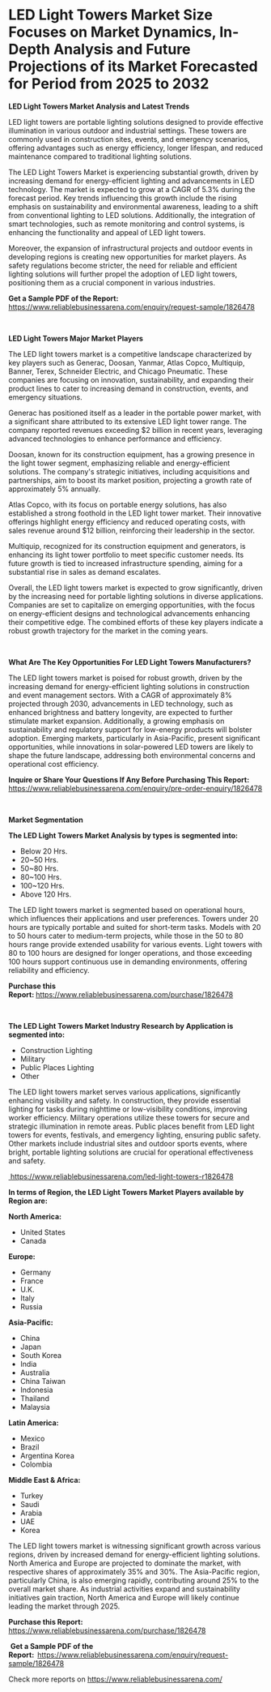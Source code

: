 <p><h1>LED Light Towers Market Size Focuses on Market Dynamics, In-Depth Analysis and Future Projections of its Market Forecasted for Period from 2025 to 2032</h1></p><p><strong>LED Light Towers Market Analysis and Latest Trends</strong></p>
<p><p>LED light towers are portable lighting solutions designed to provide effective illumination in various outdoor and industrial settings. These towers are commonly used in construction sites, events, and emergency scenarios, offering advantages such as energy efficiency, longer lifespan, and reduced maintenance compared to traditional lighting solutions. </p><p>The LED Light Towers Market is experiencing substantial growth, driven by increasing demand for energy-efficient lighting and advancements in LED technology. The market is expected to grow at a CAGR of 5.3% during the forecast period. Key trends influencing this growth include the rising emphasis on sustainability and environmental awareness, leading to a shift from conventional lighting to LED solutions. Additionally, the integration of smart technologies, such as remote monitoring and control systems, is enhancing the functionality and appeal of LED light towers. </p><p>Moreover, the expansion of infrastructural projects and outdoor events in developing regions is creating new opportunities for market players. As safety regulations become stricter, the need for reliable and efficient lighting solutions will further propel the adoption of LED light towers, positioning them as a crucial component in various industries.</p></p>
<p><strong>Get a Sample PDF of the Report:&nbsp;</strong> <a href="https://www.reliablebusinessarena.com/enquiry/request-sample/1826478?utm_campaign=3118&utm_medium=2&utm_source=Github&utm_content=ia&utm_term=09042025&utm_id=led-light-towers">https://www.reliablebusinessarena.com/enquiry/request-sample/1826478</a></p>
<p>&nbsp;</p>
<p><strong>LED Light Towers Major Market Players</strong></p>
<p><p>The LED light towers market is a competitive landscape characterized by key players such as Generac, Doosan, Yanmar, Atlas Copco, Multiquip, Banner, Terex, Schneider Electric, and Chicago Pneumatic. These companies are focusing on innovation, sustainability, and expanding their product lines to cater to increasing demand in construction, events, and emergency situations.</p><p>Generac has positioned itself as a leader in the portable power market, with a significant share attributed to its extensive LED light tower range. The company reported revenues exceeding $2 billion in recent years, leveraging advanced technologies to enhance performance and efficiency.</p><p>Doosan, known for its construction equipment, has a growing presence in the light tower segment, emphasizing reliable and energy-efficient solutions. The company's strategic initiatives, including acquisitions and partnerships, aim to boost its market position, projecting a growth rate of approximately 5% annually.</p><p>Atlas Copco, with its focus on portable energy solutions, has also established a strong foothold in the LED light tower market. Their innovative offerings highlight energy efficiency and reduced operating costs, with sales revenue around $12 billion, reinforcing their leadership in the sector.</p><p>Multiquip, recognized for its construction equipment and generators, is enhancing its light tower portfolio to meet specific customer needs. Its future growth is tied to increased infrastructure spending, aiming for a substantial rise in sales as demand escalates.</p><p>Overall, the LED light towers market is expected to grow significantly, driven by the increasing need for portable lighting solutions in diverse applications. Companies are set to capitalize on emerging opportunities, with the focus on energy-efficient designs and technological advancements enhancing their competitive edge. The combined efforts of these key players indicate a robust growth trajectory for the market in the coming years.</p></p>
<p>&nbsp;</p>
<p><strong>What Are The Key Opportunities For LED Light Towers Manufacturers?</strong></p>
<p><p>The LED light towers market is poised for robust growth, driven by the increasing demand for energy-efficient lighting solutions in construction and event management sectors. With a CAGR of approximately 8% projected through 2030, advancements in LED technology, such as enhanced brightness and battery longevity, are expected to further stimulate market expansion. Additionally, a growing emphasis on sustainability and regulatory support for low-energy products will bolster adoption. Emerging markets, particularly in Asia-Pacific, present significant opportunities, while innovations in solar-powered LED towers are likely to shape the future landscape, addressing both environmental concerns and operational cost efficiency.</p></p>
<p><strong>Inquire or Share Your Questions If Any Before Purchasing This Report:</strong> <a href="https://www.reliablebusinessarena.com/enquiry/pre-order-enquiry/1826478?utm_campaign=3118&utm_medium=2&utm_source=Github&utm_content=ia&utm_term=09042025&utm_id=led-light-towers">https://www.reliablebusinessarena.com/enquiry/pre-order-enquiry/1826478</a></p>
<p>&nbsp;</p>
<p><strong>Market Segmentation</strong></p>
<p><strong>The LED Light Towers Market Analysis by types is segmented into:</strong></p>
<p><ul><li>Below 20 Hrs.</li><li>20~50 Hrs.</li><li>50~80 Hrs.</li><li>80~100 Hrs.</li><li>100~120 Hrs.</li><li>Above 120 Hrs.</li></ul></p>
<p><p>The LED light towers market is segmented based on operational hours, which influences their applications and user preferences. Towers under 20 hours are typically portable and suited for short-term tasks. Models with 20 to 50 hours cater to medium-term projects, while those in the 50 to 80 hours range provide extended usability for various events. Light towers with 80 to 100 hours are designed for longer operations, and those exceeding 100 hours support continuous use in demanding environments, offering reliability and efficiency.</p></p>
<p><strong>Purchase this Report:&nbsp;</strong><a href="https://www.reliablebusinessarena.com/purchase/1826478?utm_campaign=3118&utm_medium=2&utm_source=Github&utm_content=ia&utm_term=09042025&utm_id=led-light-towers">https://www.reliablebusinessarena.com/purchase/1826478</a></p>
<p>&nbsp;</p>
<p><strong>The LED Light Towers Market Industry Research by Application is segmented into:</strong></p>
<p><ul><li>Construction Lighting</li><li>Military</li><li>Public Places Lighting</li><li>Other</li></ul></p>
<p><p>The LED light towers market serves various applications, significantly enhancing visibility and safety. In construction, they provide essential lighting for tasks during nighttime or low-visibility conditions, improving worker efficiency. Military operations utilize these towers for secure and strategic illumination in remote areas. Public places benefit from LED light towers for events, festivals, and emergency lighting, ensuring public safety. Other markets include industrial sites and outdoor sports events, where bright, portable lighting solutions are crucial for operational effectiveness and safety.</p></p>
<p><a href="https://www.reliablebusinessarena.com/led-light-towers-r1826478?utm_campaign=3118&utm_medium=2&utm_source=Github&utm_content=ia&utm_term=09042025&utm_id=led-light-towers">&nbsp;https://www.reliablebusinessarena.com/led-light-towers-r1826478</a></p>
<p><strong>In terms of Region, the LED Light Towers Market Players available by Region are:</strong></p>
<p>
    <p> <strong> North America: </strong>
        <ul>
            <li>United States</li>
            <li>Canada</li>
        </ul>
        </p> 
    <p> <strong> Europe: </strong>
        <ul>
            <li>Germany</li>
            <li>France</li>
            <li>U.K.</li>
            <li>Italy</li>
            <li>Russia</li>
        </ul>
        </p> 
    <p> <strong> Asia-Pacific: </strong>
        <ul>
            <li>China</li>
            <li>Japan</li>
            <li>South Korea</li>
            <li>India</li>
            <li>Australia</li>
            <li>China Taiwan</li>
            <li>Indonesia</li>
            <li>Thailand</li>
            <li>Malaysia</li>
        </ul>
        </p> 
    <p> <strong> Latin America: </strong>
        <ul>
            <li>Mexico</li>
            <li>Brazil</li>
            <li>Argentina Korea</li>
            <li>Colombia</li>
        </ul>
        </p> 
    <p> <strong> Middle East & Africa: </strong>
        <ul>
            <li>Turkey</li>
            <li>Saudi</li>
            <li>Arabia</li>
            <li>UAE</li>
            <li>Korea</li>
        </ul>
    </p>
    </p>
<p><p>The LED light towers market is witnessing significant growth across various regions, driven by increased demand for energy-efficient lighting solutions. North America and Europe are projected to dominate the market, with respective shares of approximately 35% and 30%. The Asia-Pacific region, particularly China, is also emerging rapidly, contributing around 25% to the overall market share. As industrial activities expand and sustainability initiatives gain traction, North America and Europe will likely continue leading the market through 2025.</p></p>
<p><strong>Purchase this Report: </strong><a href="https://www.reliablebusinessarena.com/purchase/1826478?utm_campaign=3118&utm_medium=2&utm_source=Github&utm_content=ia&utm_term=09042025&utm_id=led-light-towers">https://www.reliablebusinessarena.com/purchase/1826478</a></p>
<p>&nbsp;<strong>Get a Sample PDF of the Report:&nbsp;&nbsp;</strong><a href="https://www.reliablebusinessarena.com/enquiry/request-sample/1826478?utm_campaign=3118&utm_medium=2&utm_source=Github&utm_content=ia&utm_term=09042025&utm_id=led-light-towers">https://www.reliablebusinessarena.com/enquiry/request-sample/1826478</a></p>
<p><strong></strong></p>
<p>Check more reports on <a href="https://www.reliablebusinessarena.com/?utm_campaign=3118&utm_medium=2&utm_source=Github&utm_content=ia&utm_term=09042025&utm_id=led-light-towers">https://www.reliablebusinessarena.com/</a></p>